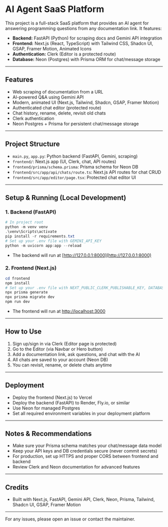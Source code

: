 # AI Agent SaaS Platform

This project is a full-stack SaaS platform that provides an AI agent for answering programming questions from any documentation link. It features:

- **Backend:** FastAPI (Python) for scraping docs and Gemini API integration
- **Frontend:** Next.js (React, TypeScript) with Tailwind CSS, Shadcn UI, GSAP, Framer Motion, Animated Icons
- **Authentication:** Clerk (Editor is a protected route)
- **Database:** Neon (Postgres) with Prisma ORM for chat/message storage

---

## Features

- Web scraping of documentation from a URL
- AI-powered Q&A using Gemini API
- Modern, animated UI (Next.js, Tailwind, Shadcn, GSAP, Framer Motion)
- Authenticated chat editor (protected route)
- Chat history, rename, delete, revisit old chats
- Clerk authentication
- Neon Postgres + Prisma for persistent chat/message storage

---

## Project Structure

- `main.py`, `app.py`: Python backend (FastAPI, Gemini, scraping)
- `frontend/`: Next.js app (UI, Clerk, chat, API routes)
- `frontend/prisma/schema.prisma`: Prisma schema for Neon DB
- `frontend/src/app/api/chats/route.ts`: Next.js API routes for chat CRUD
- `frontend/src/app/editor/page.tsx`: Protected chat editor UI

---

## Setup & Running (Local Development)

### 1. Backend (FastAPI)

```powershell
# In project root
python -m venv venv
.\venv\Scripts\activate
pip install -r requirements.txt
# Set up your .env file with GEMINI_API_KEY
python -m uvicorn app:app --reload
```

- The backend will run at [http://127.0.0.1:8000](http://127.0.0.1:8000)

### 2. Frontend (Next.js)

```powershell
cd frontend
npm install
# Set up your .env file with NEXT_PUBLIC_CLERK_PUBLISHABLE_KEY, DATABASE_URL, etc.
npx prisma generate
npx prisma migrate dev
npm run dev
```

- The frontend will run at [http://localhost:3000](http://localhost:3000)

---

## How to Use

1. Sign up/sign in via Clerk (Editor page is protected)
2. Go to the Editor (via Navbar or Hero button)
3. Add a documentation link, ask questions, and chat with the AI
4. All chats are saved to your account (Neon DB)
5. You can revisit, rename, or delete chats anytime

---

## Deployment

- Deploy the frontend (Next.js) to Vercel
- Deploy the backend (FastAPI) to Render, Fly.io, or similar
- Use Neon for managed Postgres
- Set all required environment variables in your deployment platform

---

## Notes & Recommendations

- Make sure your Prisma schema matches your chat/message data model
- Keep your API keys and DB credentials secure (never commit secrets)
- For production, set up HTTPS and proper CORS between frontend and backend
- Review Clerk and Neon documentation for advanced features

---

## Credits

- Built with Next.js, FastAPI, Gemini API, Clerk, Neon, Prisma, Tailwind, Shadcn UI, GSAP, Framer Motion

---

For any issues, please open an issue or contact the maintainer.

